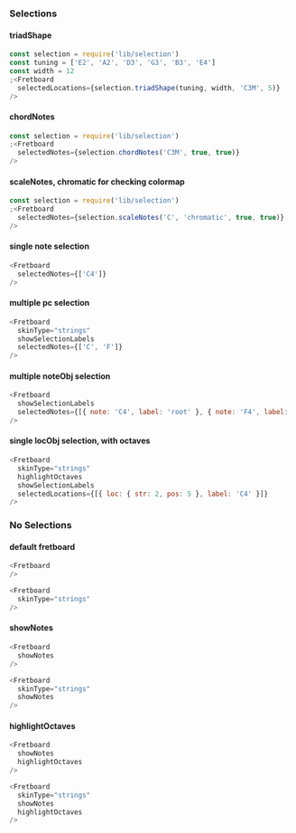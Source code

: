 

### Selections
#### triadShape
```js
const selection = require('lib/selection')
const tuning = ['E2', 'A2', 'D3', 'G3', 'B3', 'E4']
const width = 12
;<Fretboard
  selectedLocations={selection.triadShape(tuning, width, 'C3M', 5)}
/>
```
#### chordNotes
```js
const selection = require('lib/selection')
;<Fretboard
  selectedNotes={selection.chordNotes('C3M', true, true)}
/>
```

#### scaleNotes, chromatic for checking colormap
```js
const selection = require('lib/selection')
;<Fretboard
  selectedNotes={selection.scaleNotes('C', 'chromatic', true, true)}
/>
```

#### single note selection
```js
<Fretboard
  selectedNotes={['C4']}
/>
```
#### multiple pc selection
```js
<Fretboard
  skinType="strings"
  showSelectionLabels
  selectedNotes={['C', 'F']}
/>
```
#### multiple noteObj selection
```js
<Fretboard
  showSelectionLabels
  selectedNotes={[{ note: 'C4', label: 'root' }, { note: 'F4', label: '4P' }]}
/>
```
#### single locObj selection, with octaves
```js
<Fretboard
  skinType="strings"
  highlightOctaves
  showSelectionLabels
  selectedLocations={[{ loc: { str: 2, pos: 5 }, label: 'C4' }]}
/>
```


### No Selections
#### default fretboard
```js
<Fretboard
/>
```
```js
<Fretboard
  skinType="strings"
/>
```
#### showNotes
```js
<Fretboard
  showNotes
/>
```
```js
<Fretboard
  skinType="strings"
  showNotes
/>
```
#### highlightOctaves
```js
<Fretboard
  showNotes
  highlightOctaves
/>
```
```js
<Fretboard
  skinType="strings"
  showNotes
  highlightOctaves
/>
```

